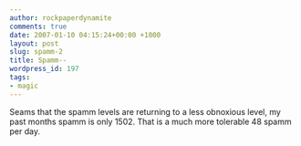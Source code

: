 ```yaml
---
author: rockpaperdynamite
comments: true
date: 2007-01-10 04:15:24+00:00 +1000
layout: post
slug: spamm-2
title: Spamm--
wordpress_id: 197
tags:
- magic
---
```


Seams that the spamm levels are returning to a less obnoxious level, my past months spamm is only 1502. That is a much more tolerable 48 spamm per day.
